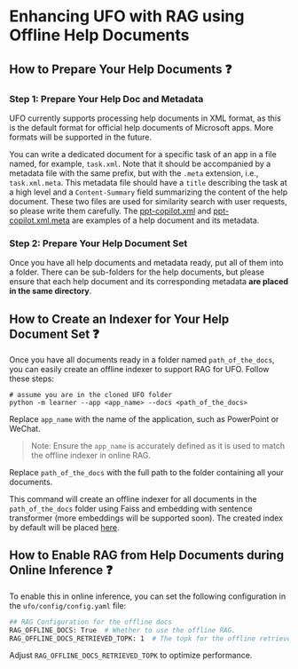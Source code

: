 
# Enhancing UFO with RAG using Offline Help Documents


## How to Prepare Your Help Documents ❓

### Step 1: Prepare Your Help Doc and Metadata

UFO currently supports processing help documents in XML format, as this is the default format for official help documents of Microsoft apps. More formats will be supported in the future.

You can write a dedicated document for a specific task of an app in a file named, for example, `task.xml`. Note that it should be accompanied by a metadata file with the same prefix, but with the `.meta` extension, i.e., `task.xml.meta`. This metadata file should have a `title` describing the task at a high level and a `Content-Summary` field summarizing the content of the help document. These two files are used for similarity search with user requests, so please write them carefully. The [ppt-copilot.xml](./doc_example/ppt-copilot.xml) and [ppt-copilot.xml.meta](./doc_example/ppt-copilot.xml.meta) are examples of a help document and its metadata.

### Step 2: Prepare Your Help Document Set

Once you have all help documents and metadata ready, put all of them into a folder. There can be sub-folders for the help documents, but please ensure that each help document and its corresponding metadata **are placed in the same directory**.


## How to Create an Indexer for Your Help Document Set ❓


Once you have all documents ready in a folder named `path_of_the_docs`, you can easily create an offline indexer to support RAG for UFO. Follow these steps:

```console
# assume you are in the cloned UFO folder
python -m learner --app <app_name> --docs <path_of_the_docs>
```
Replace `app_name` with the name of the application, such as PowerPoint or WeChat.
> Note: Ensure the `app_name` is accurately defined as it is used to match the offline indexer in online RAG.

Replace `path_of_the_docs` with the full path to the folder containing all your documents.

This command will create an offline indexer for all documents in the `path_of_the_docs` folder using Faiss and embedding with sentence transformer (more embeddings will be supported soon). The created index by default will be placed [here](../vectordb/docs/).



## How to Enable RAG from Help Documents during Online Inference ❓
To enable this in online inference, you can set the following configuration in the `ufo/config/config.yaml` file:
```bash
## RAG Configuration for the offline docs
RAG_OFFLINE_DOCS: True  # Whether to use the offline RAG.
RAG_OFFLINE_DOCS_RETRIEVED_TOPK: 1  # The topk for the offline retrieved documents
```
Adjust `RAG_OFFLINE_DOCS_RETRIEVED_TOPK` to optimize performance.
